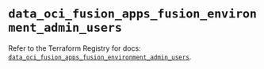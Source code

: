 # `data_oci_fusion_apps_fusion_environment_admin_users`

Refer to the Terraform Registry for docs: [`data_oci_fusion_apps_fusion_environment_admin_users`](https://registry.terraform.io/providers/hashicorp/oci/7.19.0/docs/data-sources/fusion_apps_fusion_environment_admin_users).
